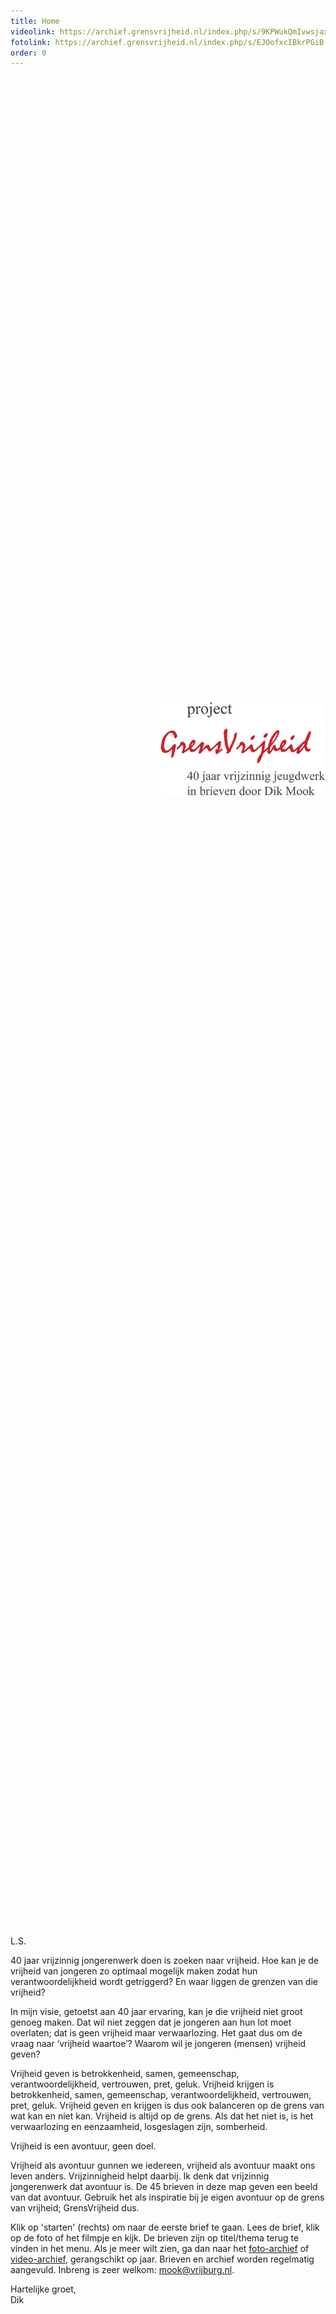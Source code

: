 ```yaml
---
title: Home
videolink: https://archief.grensvrijheid.nl/index.php/s/9KPWukQmIvwsjax
fotolink: https://archief.grensvrijheid.nl/index.php/s/EJOofxcIBkrPGiB
order: 0
---
```


<div style="height: 49vh; padding: 25vh 0 0 6vh;"><img src="img/logo.png" style="display: block; width: 35vh; break-after: column;" /></div>

L.S.

40 jaar vrijzinnig jongerenwerk doen is zoeken naar vrijheid. Hoe kan je de vrijheid van jongeren zo optimaal mogelijk maken zodat hun verantwoordelijkheid wordt getriggerd? En waar liggen de grenzen van die vrijheid?

In mijn visie, getoetst aan 40 jaar ervaring, kan je die vrijheid niet groot genoeg maken. Dat wil niet zeggen dat je jongeren aan hun lot moet overlaten; dat is geen vrijheid maar verwaarlozing. Het gaat dus om de vraag naar ‘vrijheid waartoe’? Waarom wil je jongeren (mensen) vrijheid geven?

Vrijheid geven is betrokkenheid, samen, gemeenschap, verantwoordelijkheid, vertrouwen, pret, geluk. 
Vrijheid krijgen is betrokkenheid, samen, gemeenschap, verantwoordelijkheid, vertrouwen, pret, geluk.
Vrijheid geven en krijgen is dus ook balanceren op de grens van wat kan en niet kan.
Vrijheid is altijd op de grens. Als dat het niet is, is het verwaarlozing en eenzaamheid, losgeslagen zijn, somberheid.

Vrijheid is een avontuur, geen doel.

Vrijheid als avontuur gunnen we iedereen, vrijheid als avontuur maakt ons leven anders. Vrijzinnigheid helpt daarbij. Ik denk dat vrijzinnig jongerenwerk dat avontuur is. De 45 brieven in deze map geven een beeld van dat avontuur. Gebruik het als inspiratie bij je eigen avontuur op de grens van vrijheid; GrensVrijheid dus.

Klik op 'starten' (rechts) om naar de eerste brief te gaan. Lees de brief, klik op de foto of het filmpje en kijk. De brieven zijn op titel/thema terug te vinden in het menu. Als je meer wilt zien, ga dan naar het [foto-archief](https://archief.grensvrijheid.nl/index.php/s/EJOofxcIBkrPGiB) of [video-archief](https://archief.grensvrijheid.nl/index.php/s/9KPWukQmIvwsjax), gerangschikt op jaar. Brieven en archief worden regelmatig aangevuld. Inbreng is zeer welkom: <a href="mailto:mook@vrijburg.nl">mook@vrijburg.nl</a>.

Hartelijke groet,<br />
Dik